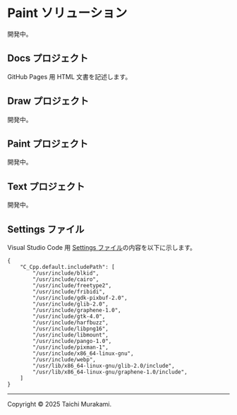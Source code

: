 # Paint ソリューション
開発中。

## Docs プロジェクト
GitHub Pages 用 HTML 文書を記述します。

## Draw プロジェクト
開発中。

## Paint プロジェクト
開発中。

## Text プロジェクト
開発中。

## Settings ファイル
Visual Studio Code 用 [Settings ファイル](.vscode/settings.json)の内容を以下に示します。

``` json: .vscode/settings.json
{
	"C_Cpp.default.includePath": [
		"/usr/include/blkid",
		"/usr/include/cairo",
		"/usr/include/freetype2",
		"/usr/include/fribidi",
		"/usr/include/gdk-pixbuf-2.0",
		"/usr/include/glib-2.0",
		"/usr/include/graphene-1.0",
		"/usr/include/gtk-4.0",
		"/usr/include/harfbuzz",
		"/usr/include/libpng16",
		"/usr/include/libmount",
		"/usr/include/pango-1.0",
		"/usr/include/pixman-1",
		"/usr/include/x86_64-linux-gnu",
		"/usr/include/webp",
		"/usr/lib/x86_64-linux-gnu/glib-2.0/include",
		"/usr/lib/x86_64-linux-gnu/graphene-1.0/include",
	]
}
```

--------

Copyright © 2025 Taichi Murakami.
